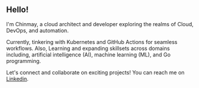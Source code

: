 ## Hello!

I'm Chinmay, a cloud architect and developer exploring the realms of Cloud, DevOps, and automation. 

Currently, tinkering with Kubernetes and GitHub Actions for seamless workflows. Also, Learning and expanding skillsets across domains including, artificial intelligence (AI), machine learning (ML), and Go programming.

Let's connect and collaborate on exciting projects! You can reach me on [Linkedin](https://www.linkedin.com/in/chinmaykumar-vyas/).
